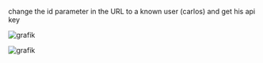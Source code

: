 change the id parameter in the URL to a known user (carlos) and get his api key  

![grafik](https://user-images.githubusercontent.com/62068604/233852535-0de4ca3d-b546-4aa8-8a3a-304a4e3569b5.png)
  
  ![grafik](https://user-images.githubusercontent.com/62068604/233852544-376b5ba5-f299-41da-8b4f-6d9dc15d93a1.png)
